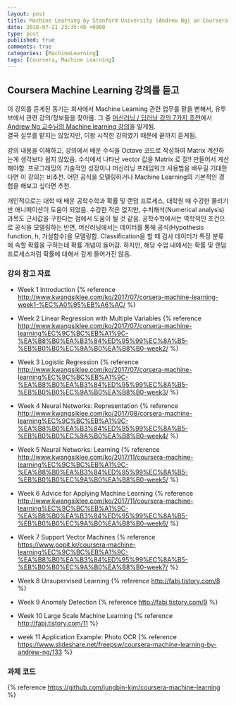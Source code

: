 ```yaml
---
layout: post
title: Machine Learning by Stanford University (Andrew Ng) on Coursera
date: 2018-07-21 23:35:48 +0900
type: post
published: true
comments: true
categories: [MachineLearning]
tags: [Coursera, Machine Learning]
---
```


## Coursera Machine Learning 강의를 듣고
이 강의를 듣게된 동기는 회사에서 Machine Learning 관련 업무를 맡을 뻔해서, 유투브에서 관련 강의/정보들을 찾아봄.
그 중 [머신러닝 / 딥러닝 강의 7가지 추천](https://youtu.be/LBexv9M-SBc)에서 [Andrew Ng 교수님의 Machine learning 강의](https://www.coursera.org/learn/machine-learning)을 알게됨.  
결국 실무를 맡지는 않았지만, 이왕 시작한 강의였기 때문에 끝까지 듣게됨.

강의 내용을 이해하고, 강의에서 배운 수식을 Octave 코드로 작성하여 Matrix 계산하는게 생각보다 쉽지 않았음.
수식에서 나타난 vector 값을 Matrix 로 잘!! 만들어서 계산해야함.
프로그래밍의 기술적인 성장이나 머신러닝 프레임워크 사용법을 배우길 기대한다면 이 강의는 비추천. 
어떤 공식을 모델링하거나 Machine Learning의 기본적인 경험을 해보고 싶다면 추천. 

개인적으로는 대학 때 배운 공학수학과 확률 및 랜덤 프로세스, 대학원 때 수강한 물리기반 애니메이션이 도움이 되었음. 
수강한 적은 없지만, 수치해석(Numerical analysis) 과목도 근사값을 구한다는 점에서 도움이 될 것 같음.
공학수학에서는 역학적인 조건으로 공식을 모델링하는 반면, 머신러닝에서는 데이터를 통해 공식(Hypothesis function, h, 가설함수)을 모델링함.
Classification을 할 때 검사 데이터가 특정 분류에 속할 확률을 구하는데 확률 개념이 들어감. 
하지만, 해당 수업 내에서는 확률 및 랜덤 프로세스처럼 확률에 대해서 깊게 들어가진 않음.

### 강의 참고 자료 

- Week 1 Introduction
{% reference http://www.kwangsiklee.com/ko/2017/07/corsera-machine-learning-week1-%EC%A0%95%EB%A6%AC/ %} 

- Week 2 Linear Regression with Multiple Variables
{% reference http://www.kwangsiklee.com/ko/2017/07/corsera-machine-learning%EC%9C%BC%EB%A1%9C-%EA%B8%B0%EA%B3%84%ED%95%99%EC%8A%B5-%EB%B0%B0%EC%9A%B0%EA%B8%B0-week2/ %}

- Week 3 Logistic Regression
{% reference http://www.kwangsiklee.com/ko/2017/07/corsera-machine-learning%EC%9C%BC%EB%A1%9C-%EA%B8%B0%EA%B3%84%ED%95%99%EC%8A%B5-%EB%B0%B0%EC%9A%B0%EA%B8%B0-week3/ %}

- Week 4 Neural Networks: Representation
{% reference http://www.kwangsiklee.com/ko/2017/08/corsera-machine-learning%EC%9C%BC%EB%A1%9C-%EA%B8%B0%EA%B3%84%ED%95%99%EC%8A%B5-%EB%B0%B0%EC%9A%B0%EA%B8%B0-week4/ %}

- Week 5 Neural Networks: Learning
{% reference http://www.kwangsiklee.com/ko/2017/11/coursera-machine-learning%EC%9C%BC%EB%A1%9C-%EA%B8%B0%EA%B3%84%ED%95%99%EC%8A%B5-%EB%B0%B0%EC%9A%B0%EA%B8%B0-week5/ %}

- Week 6 Advice for Applying Machine Learning
{% reference http://www.kwangsiklee.com/ko/2017/11/coursera-machine-learning%EC%9C%BC%EB%A1%9C-%EA%B8%B0%EA%B3%84%ED%95%99%EC%8A%B5-%EB%B0%B0%EC%9A%B0%EA%B8%B0-week6/ %}

- Week 7 Support Vector Machines
{% reference https://www.popit.kr/coursera-machine-learning%EC%9C%BC%EB%A1%9C-%EA%B8%B0%EA%B3%84%ED%95%99%EC%8A%B5-%EB%B0%B0%EC%9A%B0%EA%B8%B0-week7/ %}

- Week 8 Unsupervised Learning
{% reference http://fabj.tistory.com/8 %}

- Week 9 Anomaly Detection
{% reference http://fabj.tistory.com/9 %}

- Week 10 Large Scale Machine Learning
{% reference http://fabj.tistory.com/11 %}

- week 11 Application Example: Photo OCR
{% reference https://www.slideshare.net/freepsw/coursera-machine-learning-by-andrew-ng/133 %}

### 과제 코드
{% reference https://github.com/jungbin-kim/coursera-machine-learning %}
